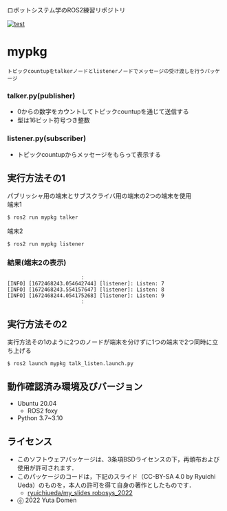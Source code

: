 ロボットシステム学のROS2練習リポジトリ

[![test](https://github.com/yutadomen/mypkg/actions/workflows/test.yml/badge.svg)](https://github.com/yutadomen/mypkg/actions/workflows/test.yml)

# mypkg
``トピックcountupをtalkerノードとlistenerノードでメッセージの受け渡しを行うパッケージ``

### talker.py(publisher)
* 0からの数字をカウントしてトピックcountupを通じて送信する   
* 型は16ビット符号つき整数

### listener.py(subscriber)
* トピックcountupからメッセージをもらって表示する

## 実行方法その1
パブリッシャ用の端末とサブスクライバ用の端末の2つの端末を使用       
端末1   
```
$ ros2 run mypkg talker
```      
端末2   
```
$ ros2 run mypkg listener
```
### 結果(端末2の表示)
``                         :                         ``   
``[INFO] [1672468243.054642744] [listener]: Listen: 7``   
``[INFO] [1672468243.554157647] [listener]: Listen: 8``   
``[INFO] [1672468244.054175268] [listener]: Listen: 9``   
``                         :                         ``

## 実行方法その2
実行方法その1のように2つのノードが端末を分けずに1つの端末で2つ同時に立ち上げる      
```
$ ros2 launch mypkg talk_listen.launch.py
```

## 動作確認済み環境及びバージョン
* Ubuntu 20.04
  * ROS2 foxy
* Python 3.7~3.10

## ライセンス
* このソフトウェアパッケージは、3条項BSDライセンスの下，再頒布および使用が許可されます．
* このパッケージのコードは，下記のスライド（CC-BY-SA 4.0 by Ryuichi Ueda）のものを，本人の許可を得て自身の著作としたものです．
     * [ryuichiueda/my_slides robosys_2022](https://github.com/ryuichiueda/my_slides/tree/master/robosys_2022)
* ⓒ 2022 Yuta Domen



